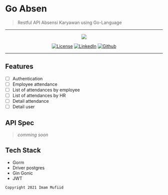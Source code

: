 # Go Absen
> Restful API Absensi Karyawan using Go-Language
---
<p align="center">
  <img src="https://i.pinimg.com/originals/64/06/28/640628296e5d6ba71daa2d906bb4d6d4.gif"/>
</p>

<p align="center">
  <a href="LICENSE"><img alt="License" src="https://img.shields.io/badge/License-Apache%202.0-blue.svg"></a>
  <a href="https://www.linkedin.com/in/imammufiid/"><img alt="LinkedIn"></a>
  <a href="https://github.com/imufiid"><img alt="Github" src="https://img.shields.io/github/followers/imufiid?label=follow&style=social"></a>
</p>

---
## Features
- [ ] Authentication
- [ ] Employee attendance
- [ ] List of attendances by employee
- [ ] List of attendances by HR
- [ ] Detail attendance
- [ ] Detail user
## API Spec
> *comming soon*
## Tech Stack
- Gorm
- Driver postgres
- Gin Gonic
- JWT

```
Copyright 2021 Imam Mufiid
```